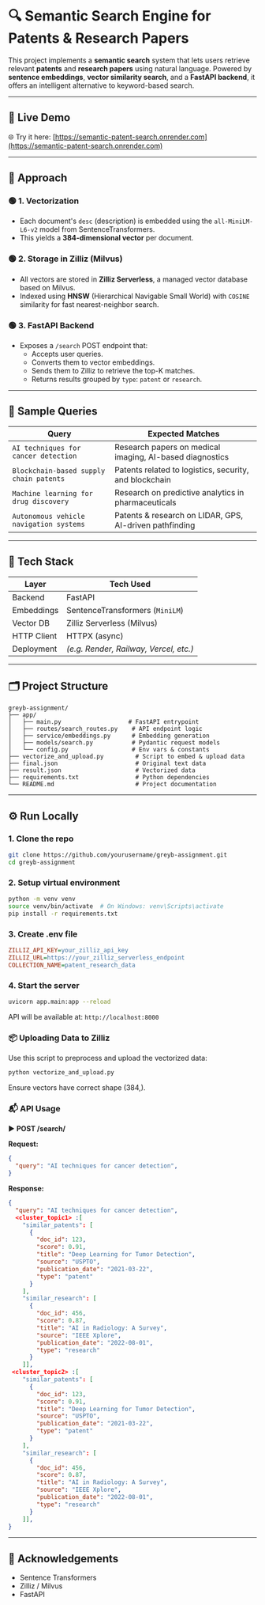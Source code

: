 # 🔍 Semantic Search Engine for Patents & Research Papers

This project implements a **semantic search** system that lets users retrieve relevant **patents** and **research papers** using natural language. Powered by **sentence embeddings**, **vector similarity search**, and a **FastAPI backend**, it offers an intelligent alternative to keyword-based search.

---

## 🚀 Live Demo

🌐 Try it here: [https://semantic-patent-search.onrender.com](https://semantic-patent-search.onrender.com)

---

## 🧠 Approach

### 🟢 1. Vectorization

- Each document's `desc` (description) is embedded using the `all-MiniLM-L6-v2` model from SentenceTransformers.
- This yields a **384-dimensional vector** per document.

### 🟢 2. Storage in Zilliz (Milvus)

- All vectors are stored in **Zilliz Serverless**, a managed vector database based on Milvus.
- Indexed using **HNSW** (Hierarchical Navigable Small World) with `COSINE` similarity for fast nearest-neighbor search.

### 🟢 3. FastAPI Backend

- Exposes a `/search` POST endpoint that:
  - Accepts user queries.
  - Converts them to vector embeddings.
  - Sends them to Zilliz to retrieve the top-K matches.
  - Returns results grouped by `type`: `patent` or `research`.

---

## 🔡 Sample Queries

| Query                                      | Expected Matches                                         |
|--------------------------------------------|---------------------------------------------------------|
| `AI techniques for cancer detection`       | Research papers on medical imaging, AI-based diagnostics |
| `Blockchain-based supply chain patents`    | Patents related to logistics, security, and blockchain   |
| `Machine learning for drug discovery`      | Research on predictive analytics in pharmaceuticals      |
| `Autonomous vehicle navigation systems`    | Patents & research on LIDAR, GPS, AI-driven pathfinding |

---

## 🧰 Tech Stack

| Layer         | Tech Used                            |
|---------------|---------------------------------------|
| Backend       | FastAPI                               |
| Embeddings    | SentenceTransformers (`MiniLM`)       |
| Vector DB     | Zilliz Serverless (Milvus)            |
| HTTP Client   | HTTPX (async)                         |
| Deployment    | *(e.g. Render, Railway, Vercel, etc.)* |

---

## 🗂️ Project Structure

```
greyb-assignment/
├── app/
│   ├── main.py                   # FastAPI entrypoint
│   ├── routes/search_routes.py    # API endpoint logic
│   ├── service/embeddings.py      # Embedding generation
│   ├── models/search.py           # Pydantic request models
│   └── config.py                  # Env vars & constants
├── vectorize_and_upload.py         # Script to embed & upload data
├── final.json                      # Original text data
├── result.json                     # Vectorized data
├── requirements.txt                # Python dependencies
└── README.md                       # Project documentation
```

---

## ⚙️ Run Locally

### 1. Clone the repo

```bash
git clone https://github.com/yourusername/greyb-assignment.git
cd greyb-assignment
```

### 2. Setup virtual environment

```bash
python -m venv venv
source venv/bin/activate  # On Windows: venv\Scripts\activate
pip install -r requirements.txt
```

### 3. Create .env file

```ini
ZILLIZ_API_KEY=your_zilliz_api_key
ZILLIZ_URL=https://your_zilliz_serverless_endpoint
COLLECTION_NAME=patent_research_data
```

### 4. Start the server

```bash
uvicorn app.main:app --reload
```
API will be available at: `http://localhost:8000`

### 📦 Uploading Data to Zilliz

Use this script to preprocess and upload the vectorized data:

```bash
python vectorize_and_upload.py
```
Ensure vectors have correct shape (384,).

### 📬 API Usage

▶️ **POST /search/**

**Request:**

```json
{
  "query": "AI techniques for cancer detection",
}
```

**Response:**

```json
{
  "query": "AI techniques for cancer detection",
  <cluster_topic1> :[
    "similar_patents": [
      {
        "doc_id": 123,
        "score": 0.91,
        "title": "Deep Learning for Tumor Detection",
        "source": "USPTO",
        "publication_date": "2021-03-22",
        "type": "patent"
      }
    ],
    "similar_research": [
      {
        "doc_id": 456,
        "score": 0.87,
        "title": "AI in Radiology: A Survey",
        "source": "IEEE Xplore",
        "publication_date": "2022-08-01",
        "type": "research"
      }
    ]],
 <cluster_topic2> :[
    "similar_patents": [
      {
        "doc_id": 123,
        "score": 0.91,
        "title": "Deep Learning for Tumor Detection",
        "source": "USPTO",
        "publication_date": "2021-03-22",
        "type": "patent"
      }
    ],
    "similar_research": [
      {
        "doc_id": 456,
        "score": 0.87,
        "title": "AI in Radiology: A Survey",
        "source": "IEEE Xplore",
        "publication_date": "2022-08-01",
        "type": "research"
      }
    ]],
}
```

---

## 🙏 Acknowledgements

- Sentence Transformers
- Zilliz / Milvus
- FastAPI
